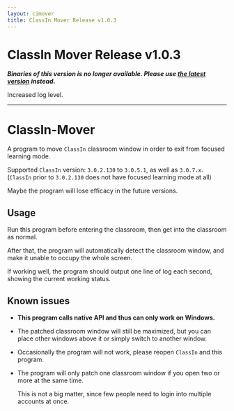 ```yaml
---
layout: cimover
title: ClassIn Mover Release v1.0.3
---
```


# ClassIn Mover Release v1.0.3

**_Binaries of this version is no longer available. Please use [the latest version](https://carlgao4.github.io/ClassIn-Mover) instead._**

Increased log level.

- - -

# ClassIn-Mover

A program to move `ClassIn` classroom window in order to exit from focused learning mode.

Supported `ClassIn` version: `3.0.2.130` to `3.0.5.1`, as well as `3.0.7.x`. (`ClassIn` prior to `3.0.2.130` does not have focused learning mode at all)

Maybe the program will lose efficacy in the future versions.

## Usage

Run this program before entering the classroom, then get into the classroom as normal.

After that, the program will automatically detect the classroom window, and make it unable to occupy the whole screen.

If working well, the program should output one line of log each second, showing the current working status.

## Known issues

-   **This program calls native API and thus can only work on Windows.**
    
-   The patched classroom window will still be maximized, but you can place other windows above it or simply switch to another window.
    
-   Occasionally the program will not work, please reopen `ClassIn` and this program.
    
-   The program will only patch one classroom window if you open two or more at the same time.
    
    This is not a big matter, since few people need to login into multiple accounts at once.